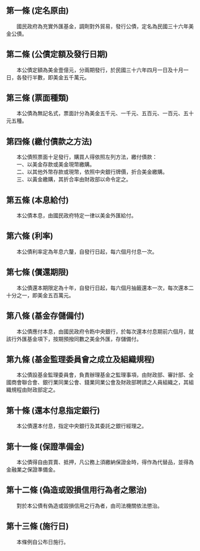 第一條 (定名原由)
-----------------
　　國民政府為充實外匯基金，調劑對外貿易，發行公債，定名為民國三十六年美金公債。  


第二條 (公債定額及發行日期)
---------------------------
　　本公債定額為美金壹億元，分兩期發行，於民國三十六年四月一日及十月一日，各發行半數，即美金五千萬元。  


第三條 (票面種類)
-----------------
　　本公債為無記名式，票面計分為美金五千元、一千元、五百元、一百元、五十元五種。  


第四條 (繳付債款之方法)
-----------------------
　　本公債照票面十足發行，購買人得依照左列方法，繳付債款：  
　　一、以美金存款或美金現幣繳購。  
　　二、以其他外幣存款或現幣，依照中央銀行牌價，折合美金繳購。  
　　三、以黃金繳購，其折合率由財政部以命令定之。  


第五條 (本息給付)
-----------------
　　本公債本息，由國民政府特定一律以美金外匯給付。  


第六條 (利率)
-------------
　　本公債利率定為年息六釐，自發行日起，每六個月付息一次。  


第七條 (償還期限)
-----------------
　　本公債還本期限定為十年，自發行日起，每六個月抽籤還本一次，每次還本二十分之一，即美金五百萬元。  


第八條 (基金存儲備付)
---------------------
　　本公債應付本息，由國民政府令飭中央銀行，於每次還本付息期前六個月，就該行外匯基金項下，按期預撥同數之美金外匯，存儲備付。  


第九條 (基金監理委員會之成立及組織規程)
---------------------------------------
　　本公債設基金監理委員會，負責辦理基金之監理事項，由財政部、審計部、全國商會聯合會、銀行業同業公會、錢業同業公會及財政部聘請之人員組織之，其組織規程由財政部定之。  


第十條 (還本付息指定銀行)
-------------------------
　　本公債還本付息，指定中央銀行及其委託之銀行經理之。  


第十一條 (保證準備金)
---------------------
　　本公債得自由買賣、抵押，凡公務上須繳納保證金時，得作為代替品，並得為金融業之保證準備金。  


第十二條 (偽造或毀損信用行為者之懲治)
-------------------------------------
　　對於本公債有偽造或毀損信用之行為者，由司法機關依法懲治。  


第十三條 (施行日)
-----------------
　　本條例自公布日施行。